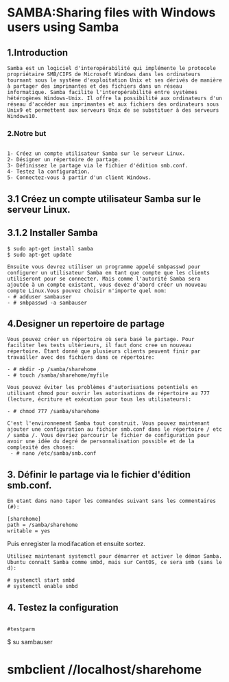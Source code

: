 # SAMBA:Sharing files with Windows users using Samba

## 1.Introduction
```
Samba est un logiciel d'interopérabilité qui implémente le protocole propriétaire SMB/CIFS de Microsoft Windows dans les ordinateurs tournant sous le système d'exploitation Unix et ses dérivés de manière à partager des imprimantes et des fichiers dans un réseau informatique. Samba facilite l'interopérabilité entre systèmes hétérogènes Windows-Unix. Il offre la possibilité aux ordinateurs d'un réseau d'accéder aux imprimantes et aux fichiers des ordinateurs sous Unix9 et permettent aux serveurs Unix de se substituer à des serveurs Windows10.
```
### 2.Notre but 
```

1- Créez un compte utilisateur Samba sur le serveur Linux.
2- Désigner un répertoire de partage.
3- Définissez le partage via le fichier d'édition smb.conf.
4- Testez la configuration.
5- Connectez-vous à partir d'un client Windows.
```

## 3.1 Créez un compte utilisateur Samba sur le serveur Linux.
   ## 3.1.2 Installer Samba 
   
 ```
$ sudo apt-get install samba
$ sudo apt-get update
 ```
```
Ensuite vous devrez utiliser un programme appelé smbpasswd pour configurer un utilisateur Samba en tant que compte que les clients utiliseront pour se connecter. Mais comme l'autorité Samba sera ajoutée à un compte existant, vous devez d'abord créer un nouveau compte Linux.Vous pouvez choisir n'importe quel nom:
- # adduser sambauser 
- # smbpasswd -a sambauser
```

##  4.Designer un repertoire de partage  
```
Vous pouvez créer un répertoire où sera basé le partage. Pour faciliter les tests ultérieurs, il faut donc cree un nouveau répertoire. Étant donné que plusieurs clients peuvent finir par travailler avec des fichiers dans ce répertoire:

- # mkdir -p /samba/sharehome
- # touch /samba/sharehome/myfile
```
```
Vous pouvez éviter les problèmes d'autorisations potentiels en utilisant chmod pour ouvrir les autorisations de répertoire au 777 (lecture, écriture et exécution pour tous les utilisateurs):

- # chmod 777 /samba/sharehome
```
```
C'est l'environnement Samba tout construit. Vous pouvez maintenant ajouter une configuration au fichier smb.conf dans le répertoire / etc / samba /. Vous devriez parcourir le fichier de configuration pour avoir une idée du degré de personnalisation possible et de la complexité des choses:
 - # nano /etc/samba/smb.conf
 ```

##  3. Définir le partage via le fichier d'édition smb.conf.
```
En etant dans nano taper les commandes suivant sans les commentaires (#):
```
```
[sharehome] 
path = /samba/sharehome 
writable = yes
```
Puis enregister la modifacation et ensuite sortez.
```
Utilisez maintenant systemctl pour démarrer et activer le démon Samba. Ubuntu connaît Samba comme smbd, mais sur CentOS, ce sera smb (sans le d):
```
```
# systemctl start smbd
# systemctl enable smbd
```
## 4. Testez la configuration
```Il est toujours mieux d assurer ces arrieres avant d aller un peu plus loin, du coup  testparm sera notre moyen de verification c est a dire,il montrera si la section que vous avez ajoutée peut être correctement lue par le service Samba. Cette sortie suggère que tout va bien:
```
```
#testparm
```
$ su sambauser
# smbclient //localhost/sharehome 
```








